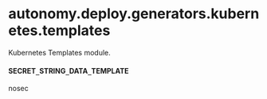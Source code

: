 <a id="autonomy.deploy.generators.kubernetes.templates"></a>

# autonomy.deploy.generators.kubernetes.templates

Kubernetes Templates module.

<a id="autonomy.deploy.generators.kubernetes.templates.SECRET_STRING_DATA_TEMPLATE"></a>

#### SECRET`_`STRING`_`DATA`_`TEMPLATE

nosec

